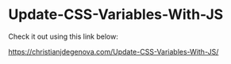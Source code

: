 # Update-CSS-Variables-With-JS

Check it out using this link below:

https://christianjdegenova.com/Update-CSS-Variables-With-JS/
